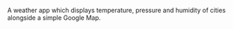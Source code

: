 A weather app which displays temperature, pressure and humidity of cities alongside a simple Google Map.
